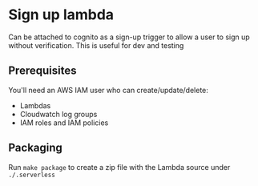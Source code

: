 # Sign up lambda

Can be attached to cognito as a sign-up trigger to allow a user to sign up without verification. This is useful for dev and testing

## Prerequisites

You'll need an AWS IAM user who can create/update/delete:
 - Lambdas
 - Cloudwatch log groups
 - IAM roles and IAM policies

## Packaging

Run ```make package``` to create a zip file with the Lambda source under ```./.serverless```
